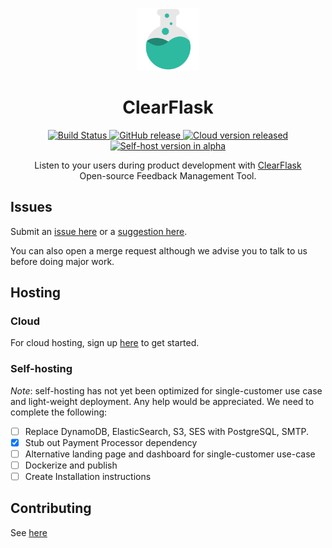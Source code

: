 <p align="center">
  <a href="https://clearflask.com/" rel="noopener" target="_blank">
    <img width="100" src="./clearflask-resources/clearflask-logo.svg" alt="ClearFlask logo">
  </a>
</p>

<h1 align="center">ClearFlask</h1>

<div align="center">
  <a href="https://github.com/clearflask/clearflask/actions?query=workflow%3A%22CI%22">
    <img alt="Build Status" src="https://img.shields.io/github/workflow/status/clearflask/clearflask/CI?style=for-the-badge">
  </a>
  <a href="https://github.com/clearflask/clearflask/releases">
    <img alt="GitHub release" src="https://img.shields.io/github/v/release/clearflask/clearflask?include_prereleases&style=for-the-badge">
  </a>
  <a href="#cloud">
    <img alt="Cloud version released" src="https://img.shields.io/badge/cloud-released-green?style=for-the-badge">
  </a>
  <a href="#self-hosting">
    <img alt="Self-host version in alpha" src="https://img.shields.io/badge/self--host-alpha-yellow?style=for-the-badge">
  </a>
</div>

<div align="center">

 Listen to your users during product development with [ClearFlask](https://clearflask.com/)
 <br />Open-source Feedback Management Tool.

</div>

## Issues

Submit an [issue here](https://feedback.clearflask.com/issue) or
a [suggestion here](https://feedback.clearflask.com/feedback).

You can also open a merge request although we advise you to talk to us before doing major work.

## Hosting

### Cloud

For cloud hosting, sign up [here](https://clearflask.com/signup) to get started.

### Self-hosting

*Note*: self-hosting has not yet been optimized for single-customer use case and light-weight deployment. Any help would
be appreciated. We need to complete the following:

- [ ] Replace DynamoDB, ElasticSearch, S3, SES with PostgreSQL, SMTP.
- [x] Stub out Payment Processor dependency
- [ ] Alternative landing page and dashboard for single-customer use-case
- [ ] Dockerize and publish
- [ ] Create Installation instructions

## Contributing

See [here](CONTRIBUTING.md)
